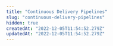 ```yaml
---
title: "Continuous Delivery Pipelines"
slug: "continuous-delivery-pipelines"
hidden: true
createdAt: "2022-12-05T11:54:52.279Z"
updatedAt: "2022-12-05T11:54:52.279Z"
---
```

